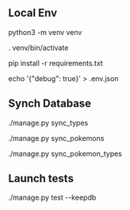 ## Local Env
python3 -m venv venv

. venv/bin/activate

pip install -r requirements.txt

echo '{"debug": true}' > .env.json


## Synch Database
./manage.py sync_types

./manage.py sync_pokemons

./manage.py sync_pokemon_types


## Launch tests
./manage.py test --keepdb
